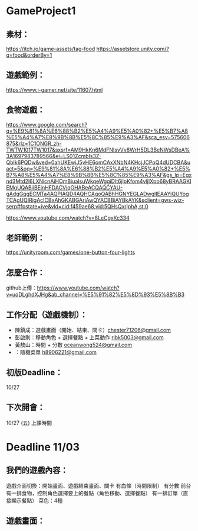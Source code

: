 # GameProject1

## 素材：
https://itch.io/game-assets/tag-food
https://assetstore.unity.com/?q=food&orderBy=1

## 遊戲範例：
https://www.i-gamer.net/site/11607.html

## 食物遊戲：
https://www.google.com/search?q=%E9%81%8A%E6%88%B2%E5%A4%A9%E5%A0%82+%E5%B7%A8%E5%A4%A7%E8%9B%8B%E5%8C%85%E9%A3%AF&sca_esv=575606875&rlz=1C1ONGR_zh-TWTW1017TW1017&sxsrf=AM9HkKn6MdFNIsvVv8WrH5DL3BeNWsDBeA%3A1697983789566&ei=LS01ZcmbIs3Z-QbIk6PQDw&ved=0ahUKEwiJ5vHE6omCAxXNbN4KHcjJCPoQ4dUDCBA&uact=5&oq=%E9%81%8A%E6%88%B2%E5%A4%A9%E5%A0%82+%E5%B7%A8%E5%A4%A7%E8%9B%8B%E5%8C%85%E9%A3%AF&gs_lp=Egxnd3Mtd2l6LXNlcnAiHOmBiuaIsuWkqeWggiDlt6jlpKfom4vljIXpo68yBRAAGKIEMgUQABiiBEinHFDACVjqGHABeACQAQCYAU-gAdgGqgECMTa4AQPIAQD4AQHCAgoQABhHGNYEGLADwgIIEAAYiQUYogTCAgUQIRigAcICBxAhGKABGAriAwQYACBBiAYBkAYK&sclient=gws-wiz-serp#fpstate=ive&vld=cid:f459ae68,vid:5QHsQxrjphA,st:0

https://www.youtube.com/watch?v=8LeCgxKc334 

## 老師範例：
https://unityroom.com/games/one-button-four-lights

## 怎麼合作：
github上傳：https://www.youtube.com/watch?v=uqDLghdXJHg&ab_channel=%E5%91%82%E5%8D%93%E5%8B%B3

## 工作分配（遊戲機制）：
- 陳鎮成：遊戲畫面（開始、結束、關卡）chester71206@gmail.com
- 彭啟則：移動角色 + 選擇餐點 + 上菜動作 ribk5003@gmail.com
- 黃敖山：時間 + 分數 oceanwong524@gmail.com
- ：隨機菜單 h8906221@gmail.com

## 初版Deadline：
10/27

## 下次開會：
10/27 (五) 上課時間

# Deadline 11/03 

## 我們的遊戲內容：
遊戲介面切換：開始畫面、遊戲結束畫面、關卡
有血條（時間限制）
有分數
前台有一排食物，控制角色選擇要上的餐點（角色移動、選擇餐點）
有一排訂單（直接顯示餐點）
菜色：4種

## 遊戲畫面：
